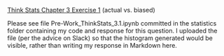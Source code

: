 [Think Stats Chapter 3 Exercise 1](http://greenteapress.com/thinkstats2/html/thinkstats2004.html#toc31) (actual vs. biased)

Please see file Pre-Work_ThinkStats_3.1.ipynb committed in the statistics folder containing my code and response for this question. I uploaded the file (per the advice on Slack) so that the histogram generated would be visible, rather than writing my response in Markdown here.
